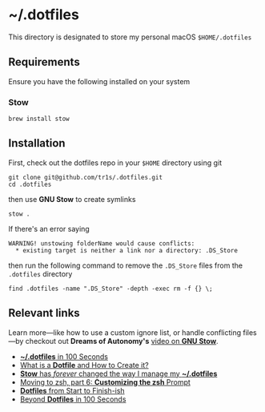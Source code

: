 # ~/.dotfiles

This directory is designated to store my personal macOS `$HOME/.dotfiles`

## Requirements

Ensure you have the following installed on your system

### Stow

```
brew install stow
```

## Installation

First, check out the dotfiles repo in your `$HOME` directory using git

```
git clone git@github.com/tr1s/.dotfiles.git
cd .dotfiles
```

then use **GNU Stow** to create symlinks

```
stow .
```

If there's an error saying

```
WARNING! unstowing folderName would cause conflicts:
  * existing target is neither a link nor a directory: .DS_Store
```

then run the following command to remove the `.DS_Store` files from the `.dotfiles` directory

```
find .dotfiles -name ".DS_Store" -depth -exec rm -f {} \;
```

## Relevant links

Learn more—like how to use a custom ignore list, or handle conflicting files—by checkout out **Dreams of Autonomy's** [video on **GNU Stow**](https://youtu.be/y6XCebnB9gs).

- [**~/.dotfiles** in 100 Seconds](https://youtu.be/r_MpUP6aKiQ)
- [What is a **Dotfile** and How to Create it?](https://www.freecodecamp.org/news/dotfiles-what-is-a-dot-file-and-how-to-create-it-in-mac-and-linux/)
- [**Stow** has _forever_ changed the way I manage my **~/.dotfiles**](https://youtu.be/y6XCebnB9gs)
- [Moving to zsh, part 6: **Customizing the zsh** Prompt](https://scriptingosx.com/2019/07/moving-to-zsh-06-customizing-the-zsh-prompt/)
- [**Dotfiles** from Start to Finish-ish](https://www.udemy.com/course/dotfiles-from-start-to-finish-ish/)
- [Beyond **Dotfiles** in 100 Seconds](https://github.com/eieioxyz/Beyond-Dotfiles-in-100-Seconds/blob/master/README.md)
